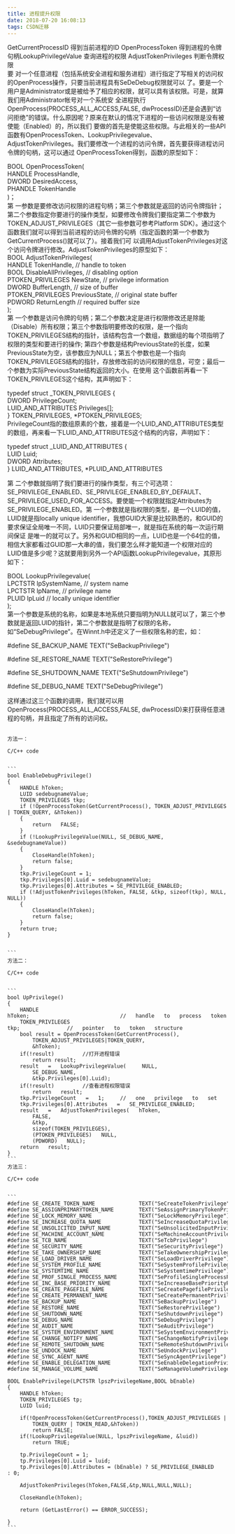 ```yaml
---
title: 进程提升权限
date: 2018-07-20 16:08:13
tags: CSDN迁移
---
```

   GetCurrentProcessID 得到当前进程的ID OpenProcessToken 得到进程的令牌句柄LookupPrivilegeValue 查询进程的权限 AdjustTokenPrivileges 判断令牌权限  
 要 对一个任意进程（包括系统安全进程和服务进程）进行指定了写相关的访问权的OpenProcess操作，只要当前进程具有SeDeDebug权限就可以 了。要是一个用户是Administrator或是被给予了相应的权限，就可以具有该权限。可是，就算我们用Administrator帐号对一个系统安 全进程执行OpenProcess(PROCESS_ALL_ACCESS,FALSE, dwProcessID)还是会遇到“访问拒绝”的错误。什么原因呢？原来在默认的情况下进程的一些访问权限是没有被使能（Enabled）的，所以我们 要做的首先是使能这些权限。与此相关的一些API函数有OpenProcessToken、LookupPrivilegevalue、 AdjustTokenPrivileges。我们要修改一个进程的访问令牌，首先要获得进程访问令牌的句柄，这可以通过 OpenProcessToken得到，函数的原型如下：  
  
 BOOL OpenProcessToken(  
 HANDLE ProcessHandle,  
 DWORD DesiredAccess,  
 PHANDLE TokenHandle  
 )；  
 第 一参数是要修改访问权限的进程句柄；第三个参数就是返回的访问令牌指针；第二个参数指定你要进行的操作类型，如要修改令牌我们要指定第二个参数为 TOKEN_ADJUST_PRIVILEGES（其它一些参数可参考Platform SDK）。通过这个函数我们就可以得到当前进程的访问令牌的句柄（指定函数的第一个参数为GetCurrentProcess()就可以了）。接着我们可 以调用AdjustTokenPrivileges对这个访问令牌进行修改。AdjustTokenPrivileges的原型如下：  
 BOOL AdjustTokenPrivileges(  
 HANDLE TokenHandle, // handle to token  
 BOOL DisableAllPrivileges, // disabling option  
 PTOKEN_PRIVILEGES NewState, // privilege information  
 DWORD BufferLength, // size of buffer  
 PTOKEN_PRIVILEGES PreviousState, // original state buffer  
 PDWORD ReturnLength // required buffer size  
 );  
 第 一个参数是访问令牌的句柄；第二个参数决定是进行权限修改还是除能（Disable）所有权限；第三个参数指明要修改的权限，是一个指向 TOKEN_PRIVILEGES结构的指针，该结构包含一个数组，数据组的每个项指明了权限的类型和要进行的操作; 第四个参数是结构PreviousState的长度，如果PreviousState为空，该参数应为NULL；第五个参数也是一个指向 TOKEN_PRIVILEGES结构的指针，存放修改前的访问权限的信息，可空；最后一个参数为实际PreviousState结构返回的大小。在使用 这个函数前再看一下TOKEN_PRIVILEGES这个结构，其声明如下：  
  
 typedef struct _TOKEN_PRIVILEGES {  
 DWORD PrivilegeCount;  
 LUID_AND_ATTRIBUTES Privileges[];  
 } TOKEN_PRIVILEGES, *PTOKEN_PRIVILEGES;  
 PrivilegeCount指的数组原素的个数，接着是一个LUID_AND_ATTRIBUTES类型的数组，再来看一下LUID_AND_ATTRIBUTES这个结构的内容，声明如下：  
  
 typedef struct _LUID_AND_ATTRIBUTES {  
 LUID Luid;  
 DWORD Attributes;  
 } LUID_AND_ATTRIBUTES, *PLUID_AND_ATTRIBUTES  
  
 第 二个参数就指明了我们要进行的操作类型，有三个可选项： SE_PRIVILEGE_ENABLED、SE_PRIVILEGE_ENABLED_BY_DEFAULT、 SE_PRIVILEGE_USED_FOR_ACCESS。要使能一个权限就指定Attributes为SE_PRIVILEGE_ENABLED。第 一个参数就是指权限的类型，是一个LUID的值，LUID就是指locally unique identifier，我想GUID大家是比较熟悉的，和GUID的要求保证全局唯一不同，LUID只要保证局部唯一，就是指在系统的每一次运行期间保证 是唯一的就可以了。另外和GUID相同的一点，LUID也是一个64位的值，相信大家都看过GUID那一大串的值，我们要怎么样才能知道一个权限对应的 LUID值是多少呢？这就要用到另外一个API函数LookupPrivilegevalue，其原形如下：  
  
 BOOL LookupPrivilegevalue(  
 LPCTSTR lpSystemName, // system name  
 LPCTSTR lpName, // privilege name  
 PLUID lpLuid // locally unique identifier  
 );  
 第一个参数是系统的名称，如果是本地系统只要指明为NULL就可以了，第三个参数就是返回LUID的指针，第二个参数就是指明了权限的名称，如“SeDebugPrivilege”。在Winnt.h中还定义了一些权限名称的宏，如：  
  
 #define SE_BACKUP_NAME TEXT("SeBackupPrivilege")  
  
 #define SE_RESTORE_NAME TEXT("SeRestorePrivilege")  
  
 #define SE_SHUTDOWN_NAME TEXT("SeShutdownPrivilege")  
  
 #define SE_DEBUG_NAME TEXT("SeDebugPrivilege")  
  
 这样通过这三个函数的调用，我们就可以用OpenProcess(PROCESS_ALL_ACCESS,FALSE, dwProcessID)来打获得任意进程的句柄，并且指定了所有的访问权。  
  
 ~~~~~~~~~~~~~~~~~~~~~~~~~~~~~~~~~~~~~~~~~~~~~~~~~~~~~~~~~~~~~~~~~~~~~~~~~~~~~~~~~~~~~~~~

 方法一：

 C/C++ code

 
```
 bool EnableDebugPrivilege()  
{  
    HANDLE hToken;  
    LUID sedebugnameValue;  
    TOKEN_PRIVILEGES tkp;  
    if (!OpenProcessToken(GetCurrentProcess(), TOKEN_ADJUST_PRIVILEGES | TOKEN_QUERY, &hToken))
    {  
        return   FALSE;  
    }  
    if (!LookupPrivilegeValue(NULL, SE_DEBUG_NAME, &sedebugnameValue)) 
    {  
        CloseHandle(hToken);  
        return false;  
    }  
    tkp.PrivilegeCount = 1;  
    tkp.Privileges[0].Luid = sedebugnameValue;  
    tkp.Privileges[0].Attributes = SE_PRIVILEGE_ENABLED;  
    if (!AdjustTokenPrivileges(hToken, FALSE, &tkp, sizeof(tkp), NULL, NULL))
    {  
        CloseHandle(hToken);  
        return false;  
    }  
    return true;  
}


```
 方法二：

 C/C++ code

 
```
 bool UpPrivilege()  
{  
    HANDLE hToken;                             //   handle   to   process   token  
    TOKEN_PRIVILEGES tkp;               //   pointer   to   token   structure  
    bool result = OpenProcessToken(GetCurrentProcess(),  
        TOKEN_ADJUST_PRIVILEGES|TOKEN_QUERY,    
        &hToken);  
    if(!result)         //打开进程错误  
        return result;  
    result   =   LookupPrivilegeValue(     NULL,    
        SE_DEBUG_NAME,  
        &tkp.Privileges[0].Luid);  
    if(!result)         //查看进程权限错误  
        return   result;  
    tkp.PrivilegeCount   =   1;     //   one   privilege   to   set  
    tkp.Privileges[0].Attributes   =   SE_PRIVILEGE_ENABLED;  
    result   =   AdjustTokenPrivileges(   hToken,    
        FALSE,     
        &tkp,    
        sizeof(TOKEN_PRIVILEGES),  
        (PTOKEN_PRIVILEGES)   NULL,    
        (PDWORD)   NULL);  
    return   result;  
}
```
 方法三：

 C/C++ code

 
```
 #define SE_CREATE_TOKEN_NAME              TEXT("SeCreateTokenPrivilege")
#define SE_ASSIGNPRIMARYTOKEN_NAME        TEXT("SeAssignPrimaryTokenPrivilege")
#define SE_LOCK_MEMORY_NAME               TEXT("SeLockMemoryPrivilege")
#define SE_INCREASE_QUOTA_NAME            TEXT("SeIncreaseQuotaPrivilege")
#define SE_UNSOLICITED_INPUT_NAME         TEXT("SeUnsolicitedInputPrivilege")
#define SE_MACHINE_ACCOUNT_NAME           TEXT("SeMachineAccountPrivilege")
#define SE_TCB_NAME                       TEXT("SeTcbPrivilege")
#define SE_SECURITY_NAME                  TEXT("SeSecurityPrivilege")
#define SE_TAKE_OWNERSHIP_NAME            TEXT("SeTakeOwnershipPrivilege")
#define SE_LOAD_DRIVER_NAME               TEXT("SeLoadDriverPrivilege")
#define SE_SYSTEM_PROFILE_NAME            TEXT("SeSystemProfilePrivilege")
#define SE_SYSTEMTIME_NAME                TEXT("SeSystemtimePrivilege")
#define SE_PROF_SINGLE_PROCESS_NAME       TEXT("SeProfileSingleProcessPrivilege")
#define SE_INC_BASE_PRIORITY_NAME         TEXT("SeIncreaseBasePriorityPrivilege")
#define SE_CREATE_PAGEFILE_NAME           TEXT("SeCreatePagefilePrivilege")
#define SE_CREATE_PERMANENT_NAME          TEXT("SeCreatePermanentPrivilege")
#define SE_BACKUP_NAME                    TEXT("SeBackupPrivilege")
#define SE_RESTORE_NAME                   TEXT("SeRestorePrivilege")
#define SE_SHUTDOWN_NAME                  TEXT("SeShutdownPrivilege")
#define SE_DEBUG_NAME                     TEXT("SeDebugPrivilege")
#define SE_AUDIT_NAME                     TEXT("SeAuditPrivilege")
#define SE_SYSTEM_ENVIRONMENT_NAME        TEXT("SeSystemEnvironmentPrivilege")
#define SE_CHANGE_NOTIFY_NAME             TEXT("SeChangeNotifyPrivilege")
#define SE_REMOTE_SHUTDOWN_NAME           TEXT("SeRemoteShutdownPrivilege")
#define SE_UNDOCK_NAME                    TEXT("SeUndockPrivilege")
#define SE_SYNC_AGENT_NAME                TEXT("SeSyncAgentPrivilege")
#define SE_ENABLE_DELEGATION_NAME         TEXT("SeEnableDelegationPrivilege")
#define SE_MANAGE_VOLUME_NAME             TEXT("SeManageVolumePrivilege")

BOOL EnablePrivilege(LPCTSTR lpszPrivilegeName,BOOL bEnable)
{
    HANDLE hToken;
    TOKEN_PRIVILEGES tp;
    LUID luid;
   
    if(!OpenProcessToken(GetCurrentProcess(),TOKEN_ADJUST_PRIVILEGES |
        TOKEN_QUERY | TOKEN_READ,&hToken))
        return FALSE;
    if(!LookupPrivilegeValue(NULL, lpszPrivilegeName, &luid))
        return TRUE;
   
    tp.PrivilegeCount = 1;
    tp.Privileges[0].Luid = luid;
    tp.Privileges[0].Attributes = (bEnable) ? SE_PRIVILEGE_ENABLED : 0;
   
    AdjustTokenPrivileges(hToken,FALSE,&tp,NULL,NULL,NULL);
   
    CloseHandle(hToken);
   
    return (GetLastError() == ERROR_SUCCESS);
   
}
```
 

   
 